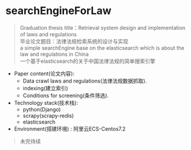 # searchEngineForLaw
> Graduation thesis title：Retrieval system design and implementation of laws and regulations<br/>
 毕业论文题目：法律法规检索系统的设计与实现<br/>
 a simple searchEngine base on the elasticsearch which is about the law and regulations in China<br/>
 一个基于elasticsearch的关于中国法律法规的简单搜索引擎
 
- Paper content(论文内容):
    - Data crawl laws and regulations(法律法规数据抓取).
    - indexing(建立索引)
    - Conditions for screening(条件筛选).
- Technology stack(技术栈):
    - python(Django)
    - scrapy(scrapy-redis)
    - elasticsearch
- Environment(搭建环境) : 阿里云ECS-Centos7.2
> 未完待续
